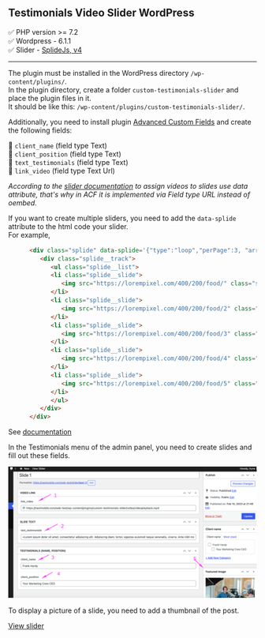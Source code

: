 ## Testimonials Video Slider WordPress

:white_check_mark: PHP version >= 7.2    
:white_check_mark: Wordpress - 6.1.1   
:white_check_mark: Slider - [SplideJs, v4](https://splidejs.com/)    
____

The plugin must be installed in the WordPress directory `/wp-content/plugins/`.    
In the plugin directory, create a folder `custom-testimonials-slider` and place the plugin files in it.    
It should be like this: `/wp-content/plugins/custom-testimonials-slider/`.    

Additionally, you need to install plugin [Advanced Custom Fields](https://www.advancedcustomfields.com/) and create the following fields:    

:small_blue_diamond: `client_name` (field type Text)    
:small_orange_diamond: `client_position` (field type Text)    
:small_blue_diamond: `text_testimonials` (field type Text)    
:small_orange_diamond: `link_video` (field type Text Url)    

*According to the [slider documentation](https://splidejs.com/extensions/video/) to assign videos to slides use data attribute, that's why in ACF it is implemented via Field type URL instead of oembed.*        

If you want to create multiple sliders, you need to add the `data-splide` attribute to the html code your slider.    
For example,    
```html
      <div class="splide" data-splide='{"type":"loop","perPage":3, "arrows":false, "pagination":false, "heightRatio":0.25 }'>
         <div class="splide__track">
            <ul class="splide__list">
            <li class="splide__slide">
               <img src="https://lorempixel.com/400/200/food/" class="slider-img">
            </li>
            <li class="splide__slide">
               <img src="https://lorempixel.com/400/200/food/2" class="slider-img">
            </li>
            <li class="splide__slide">
               <img src="https://lorempixel.com/400/200/food/3" class="slider-img">
            </li>
            <li class="splide__slide">
               <img src="https://lorempixel.com/400/200/food/4" class="slider-img">
            </li>
            <li class="splide__slide">
               <img src="https://lorempixel.com/400/200/food/5" class="slider-img">
            </li>
            </ul>
         </div>
      </div>
```
See [documentation](https://splidejs.com/guides/options/#by-data-attribute)

In the Testimonials menu of the admin panel, you need to create slides and fill out these fields.        

![Screenshort](/img/screen_slider.png)

To display a picture of a slide, you need to add a thumbnail of the post.    

[View slider](https://nastmobile.com/web-test/slider-example/)

